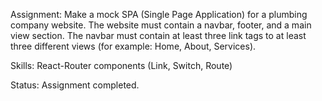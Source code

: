 Assignment: Make a mock SPA (Single Page Application) for a plumbing company website.
The website must contain a navbar, footer, and a main view section. The navbar must contain at least three link tags to at least three different views (for example: Home, About, Services).

Skills: React-Router components (Link, Switch, Route)

Status: Assignment completed.